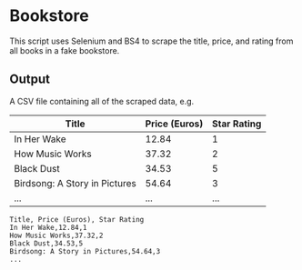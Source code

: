 # Bookstore

This script uses Selenium and BS4 to scrape the title, price, and rating from all books in a fake bookstore.

## Output
A CSV file containing all of the scraped data, e.g.

| Title       | Price (Euros) | Star Rating |
|-------------|---------------|-------------|
| In Her Wake | 12.84         | 1           |
| How Music Works | 37.32        | 2           |
| Black Dust | 34.53         | 5           |
| Birdsong: A Story in Pictures | 54.64         | 3           |
| ... | ...         | ...           |

```
Title, Price (Euros), Star Rating
In Her Wake,12.84,1
How Music Works,37.32,2
Black Dust,34.53,5
Birdsong: A Story in Pictures,54.64,3
...
```
